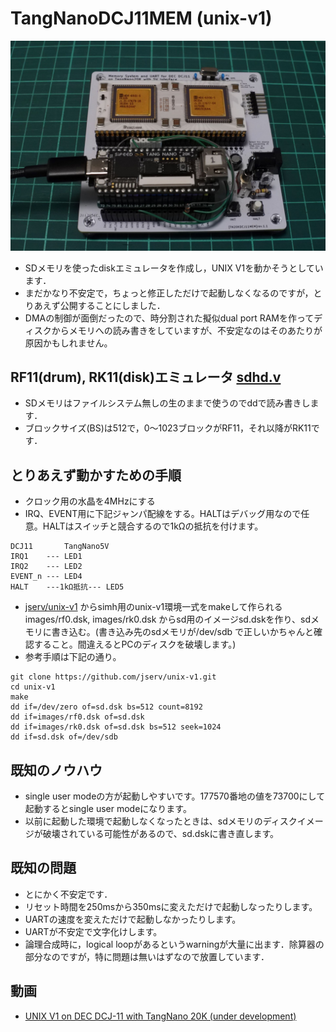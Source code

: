 # TangNanoDCJ11MEM (unix-v1)
![](../../images/unixv1_jumper.jpg)

- SDメモリを使ったdiskエミュレータを作成し，UNIX V1を動かそうとしています．
- まだかなり不安定で，ちょっと修正しただけで起動しなくなるのですが，とりあえず公開することにしました．
- DMAの制御が面倒だったので、時分割された擬似dual port RAMを作ってディスクからメモリへの読み書きをしていますが、不安定なのはそのあたりが原因かもしれません。

## RF11(drum), RK11(disk)エミュレータ [sdhd.v](TangNanoDCJ11MEM_project/src/sdhd.v)
- SDメモリはファイルシステム無しの生のままで使うのでddで読み書きします．
- ブロックサイズ(BS)は512で，0〜1023ブロックがRF11，それ以降がRK11です．

## とりあえず動かすための手順
- クロック用の水晶を4MHzにする
- IRQ、EVENT用に下記ジャンパ配線をする。HALTはデバッグ用なので任意。HALTはスイッチと競合するので1kΩの抵抗を付けます。
```
DCJ11       TangNano5V
IRQ1    --- LED1
IRQ2    --- LED2
EVENT_n --- LED4
HALT    ---1kΩ抵抗--- LED5
```
- [jserv/unix-v1](https://github.com/jserv/unix-v1) からsimh用のunix-v1環境一式をmakeして作られる images/rf0.dsk, images/rk0.dsk からsd用のイメージsd.dskを作り、sdメモリに書き込む。(書き込み先のsdメモリが/dev/sdb で正しいかちゃんと確認すること。間違えるとPCのディスクを破壊します。)
- 参考手順は下記の通り。
```
git clone https://github.com/jserv/unix-v1.git
cd unix-v1
make
dd if=/dev/zero of=sd.dsk bs=512 count=8192
dd if=images/rf0.dsk of=sd.dsk
dd if=images/rk0.dsk of=sd.dsk bs=512 seek=1024
dd if=sd.dsk of=/dev/sdb
```

## 既知のノウハウ
- single user modeの方が起動しやすいです。177570番地の値を73700にして起動するとsingle user modeになります。
- 以前に起動した環境で起動しなくなったときは、sdメモリのディスクイメージが破壊されている可能性があるので、sd.dskに書き直します。

## 既知の問題
- とにかく不安定です．
- リセット時間を250msから350msに変えただけで起動しなったりします。
- UARTの速度を変えただけで起動しなかったりします。
- UARTが不安定で文字化けします。
- 論理合成時に，logical loopがあるというwarningが大量に出ます．除算器の部分なのですが，特に問題は無いはずなので放置しています．

## 動画
- [UNIX V1 on DEC DCJ-11 with TangNano 20K (under development)](https://www.youtube.com/watch?v=DT7xJWeF46Y)
